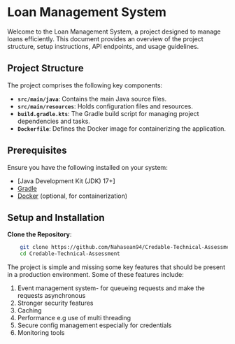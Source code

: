 # Loan Management System 

Welcome to the Loan Management System, a project designed to manage loans efficiently. This document provides an overview of the project structure, setup instructions, API endpoints, and usage guidelines.

## Project Structure

The project comprises the following key components:

- **`src/main/java`**: Contains the main Java source files.
- **`src/main/resources`**: Holds configuration files and resources.
- **`build.gradle.kts`**: The Gradle build script for managing project dependencies and tasks.
- **`Dockerfile`**: Defines the Docker image for containerizing the application.

## Prerequisites

Ensure you have the following installed on your system:

- [Java Development Kit (JDK) 17+]
- [Gradle](https://gradle.org/install/)
- [Docker](https://www.docker.com/get-started) (optional, for containerization)

## Setup and Installation

**Clone the Repository**:
   ```bash
       git clone https://github.com/Nahasean94/Credable-Technical-Assessment.git
       cd Credable-Technical-Assessment
```
The project is simple and missing some key features that should be present in a production environment. Some of 
these features include:
1. Event management system- for queueing requests and make the requests asynchronous 
2. Stronger security features
3. Caching
4. Performance e.g use of multi threading
5. Secure config management especially for credentials
6. Monitoring tools
